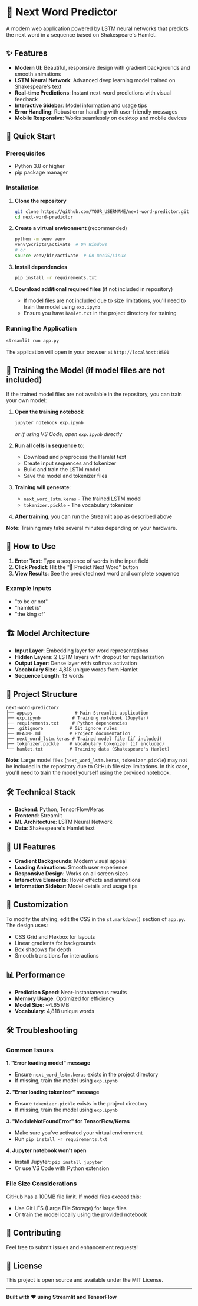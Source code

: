 # 🧠 Next Word Predictor

A modern web application powered by LSTM neural networks that predicts the next word in a sequence based on Shakespeare's Hamlet.

## ✨ Features

- **Modern UI**: Beautiful, responsive design with gradient backgrounds and smooth animations
- **LSTM Neural Network**: Advanced deep learning model trained on Shakespeare's text
- **Real-time Predictions**: Instant next-word predictions with visual feedback
- **Interactive Sidebar**: Model information and usage tips
- **Error Handling**: Robust error handling with user-friendly messages
- **Mobile Responsive**: Works seamlessly on desktop and mobile devices

## 🚀 Quick Start

### Prerequisites

- Python 3.8 or higher
- pip package manager

### Installation

1. **Clone the repository**

   ```bash
   git clone https://github.com/YOUR_USERNAME/next-word-predictor.git
   cd next-word-predictor
   ```

2. **Create a virtual environment** (recommended)

   ```bash
   python -m venv venv
   venv\Scripts\activate  # On Windows
   # or
   source venv/bin/activate  # On macOS/Linux
   ```

3. **Install dependencies**

   ```bash
   pip install -r requirements.txt
   ```

4. **Download additional required files** (if not included in repository)
   - If model files are not included due to size limitations, you'll need to train the model using `exp.ipynb`
   - Ensure you have `hamlet.txt` in the project directory for training

### Running the Application

```bash
streamlit run app.py
```

The application will open in your browser at `http://localhost:8501`

## 🔧 Training the Model (if model files are not included)

If the trained model files are not available in the repository, you can train your own model:

1. **Open the training notebook**

   ```bash
   jupyter notebook exp.ipynb
   ```

   _or if using VS Code, open `exp.ipynb` directly_

2. **Run all cells in sequence** to:

   - Download and preprocess the Hamlet text
   - Create input sequences and tokenizer
   - Build and train the LSTM model
   - Save the model and tokenizer files

3. **Training will generate**:

   - `next_word_lstm.keras` - The trained LSTM model
   - `tokenizer.pickle` - The vocabulary tokenizer

4. **After training**, you can run the Streamlit app as described above

**Note**: Training may take several minutes depending on your hardware.

## 🎯 How to Use

1. **Enter Text**: Type a sequence of words in the input field
2. **Click Predict**: Hit the "🚀 Predict Next Word" button
3. **View Results**: See the predicted next word and complete sequence

### Example Inputs

- "to be or not"
- "hamlet is"
- "the king of"

## 🏗️ Model Architecture

- **Input Layer**: Embedding layer for word representations
- **Hidden Layers**: 2 LSTM layers with dropout for regularization
- **Output Layer**: Dense layer with softmax activation
- **Vocabulary Size**: 4,818 unique words from Hamlet
- **Sequence Length**: 13 words

## 📁 Project Structure

```
next-word-predictor/
├── app.py                # Main Streamlit application
├── exp.ipynb            # Training notebook (Jupyter)
├── requirements.txt     # Python dependencies
├── .gitignore          # Git ignore rules
├── README.md           # Project documentation
├── next_word_lstm.keras # Trained model file (if included)
├── tokenizer.pickle    # Vocabulary tokenizer (if included)
└── hamlet.txt          # Training data (Shakespeare's Hamlet)
```

**Note**: Large model files (`next_word_lstm.keras`, `tokenizer.pickle`) may not be included in the repository due to GitHub file size limitations. In this case, you'll need to train the model yourself using the provided notebook.

## 🛠️ Technical Stack

- **Backend**: Python, TensorFlow/Keras
- **Frontend**: Streamlit
- **ML Architecture**: LSTM Neural Network
- **Data**: Shakespeare's Hamlet text

## 🎨 UI Features

- **Gradient Backgrounds**: Modern visual appeal
- **Loading Animations**: Smooth user experience
- **Responsive Design**: Works on all screen sizes
- **Interactive Elements**: Hover effects and animations
- **Information Sidebar**: Model details and usage tips

## 🔧 Customization

To modify the styling, edit the CSS in the `st.markdown()` section of `app.py`. The design uses:

- CSS Grid and Flexbox for layouts
- Linear gradients for backgrounds
- Box shadows for depth
- Smooth transitions for interactions

## 📊 Performance

- **Prediction Speed**: Near-instantaneous results
- **Memory Usage**: Optimized for efficiency
- **Model Size**: ~4.65 MB
- **Vocabulary**: 4,818 unique words

## 🛠️ Troubleshooting

### Common Issues

**1. "Error loading model" message**

- Ensure `next_word_lstm.keras` exists in the project directory
- If missing, train the model using `exp.ipynb`

**2. "Error loading tokenizer" message**

- Ensure `tokenizer.pickle` exists in the project directory
- If missing, train the model using `exp.ipynb`

**3. "ModuleNotFoundError" for TensorFlow/Keras**

- Make sure you've activated your virtual environment
- Run `pip install -r requirements.txt`

**4. Jupyter notebook won't open**

- Install Jupyter: `pip install jupyter`
- Or use VS Code with Python extension

### File Size Considerations

GitHub has a 100MB file limit. If model files exceed this:

- Use Git LFS (Large File Storage) for large files
- Or train the model locally using the provided notebook

## 🤝 Contributing

Feel free to submit issues and enhancement requests!

## 📄 License

This project is open source and available under the MIT License.

---

**Built with ❤️ using Streamlit and TensorFlow**
